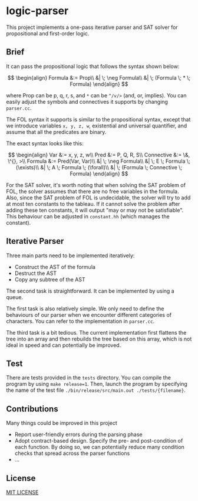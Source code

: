 # logic-parser

This project implements a one-pass iterative parser and SAT solver for propositional and first-order logic.

## Brief

It can pass the propositional logic that follows the syntax shown below:

$$
\begin{align}
    Formula &:= Prop\\
            &| \; \neg Formula\\
            &| \; (Formula \; * \; Formula)
\end{align}
$$

where Prop can be p, q, r, s, and `*` can be `^/v/>` (and, or, implies). You can easily adjust the symbols and connectives it supports by changing `parser.cc`.

The FOL syntax it supports is similar to the propositional syntax, except that we introduce variables `x, y, z, w`, existential and universal quantifier, and assume that all the predicates are binary.

The exact syntax looks like this:

$$
\begin{align}
    Var &:= x, y, z, w\\
    Pred &:= P, Q, R, S\\
    Connective &:= \&, \^{}, >\\
    Formula &:= Pred(Var, Var)\\
            &| \; \neg Formula\\
            &| \; E \; Formula \; (\exists)\\
            &| \; A \; Formula \; (\forall)\\
            &| \; (Formula \; Connective \; Formula)
\end{align}
$$

For the SAT solver, it's worth noting that when solving the SAT problem of FOL, the solver assumes that there are no free variables in the formula. Also, since the SAT problem of FOL is undecidable, the solver will try to add at most ten constants to the tableau. If it cannot solve the problem after adding these ten constants, it will output "may or may not be satisfiable". This behaviour can be adjusted in `constant.hh` (which manages the constant).


## Iterative Parser

Three main parts need to be implemented iteratively:
- Construct the AST of the formula
- Destruct the AST
- Copy any subtree of the AST

The second task is straightforward. It can be implemented by using a queue.

The first task is also relatively simple. We only need to define the behaviours of our parser when we encounter different categories of characters. You can refer to the implementation in `parser.cc`.

The third task is a bit tedious. The current implementation first flattens the tree into an array and then rebuilds the tree based on this array, which is not ideal in speed and can potentially be improved.


## Test

There are tests provided in the `tests` directory. You can compile the program by using `make release=1`. Then, launch the program by specifying the name of the test file `./bin/release/src/main.out ./tests/{filename}`.


## Contributions

Many things could be improved in this project
- Report user-friendly errors during the parsing phase
- Adopt contract-based design. Specify the pre- and post-condition of each function. By doing so, we can potentially reduce many condition checks that spread across the parser functions
- ...


## License

[MIT LICENSE](./LICENSE)